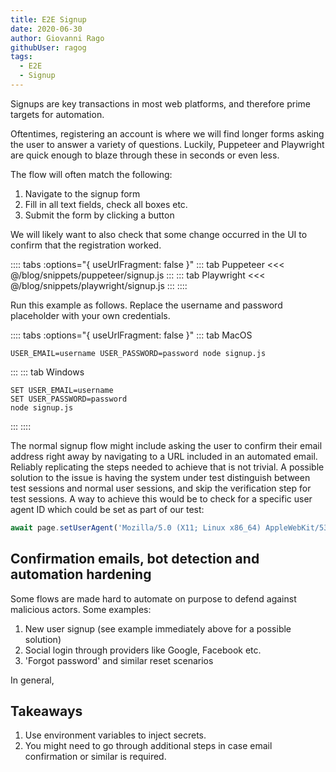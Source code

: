 ```yaml
---
title: E2E Signup
date: 2020-06-30
author: Giovanni Rago
githubUser: ragog
tags: 
  - E2E
  - Signup
---
```


Signups are key transactions in most web platforms, and therefore prime targets for automation.

Oftentimes, registering an account is where we will find longer forms asking the user to answer a variety of questions. Luckily, Puppeteer and Playwright are quick enough to blaze through these in seconds or even less.

The flow will often match the following:

1. Navigate to the signup form
2. Fill in all text fields, check all boxes etc.
3. Submit the form by clicking a button

We will likely want to also check that some change occurred in the UI to confirm that the registration worked.

:::: tabs :options="{ useUrlFragment: false }"
::: tab Puppeteer 
<<< @/blog/snippets/puppeteer/signup.js
:::
::: tab Playwright
<<< @/blog/snippets/playwright/signup.js
:::
::::

Run this example as follows. Replace the username and password placeholder with your own credentials.

:::: tabs :options="{ useUrlFragment: false }"
::: tab MacOS
```shell script
USER_EMAIL=username USER_PASSWORD=password node signup.js
```
:::
::: tab Windows
```shell script
SET USER_EMAIL=username
SET USER_PASSWORD=password
node signup.js
```
:::
::::

The normal signup flow might include asking the user to confirm their email address right away by navigating to a URL included in an automated email. Reliably replicating the steps needed to achieve that is not trivial. A possible solution to the issue is having the system under test distinguish between test sessions and normal user sessions, and skip the verification step for test sessions. A way to achieve this would be to check for a specific user agent ID which could be set as part of our test:

```js
await page.setUserAgent('Mozilla/5.0 (X11; Linux x86_64) AppleWebKit/537.36 (KHTML, like Gecko) Chrome/78.0.3904.108 Safari/537.36 TEST_ID/<MY_SECRET>');
```

## Confirmation emails, bot detection and automation hardening
Some flows are made hard to automate on purpose to defend against malicious actors. Some examples:
1. New user signup (see example immediately above for a possible solution)
2. Social login through providers like Google, Facebook etc.
3. 'Forgot password' and similar reset scenarios

In general, 

## Takeaways
1. Use environment variables to inject secrets.
2. You might need to go through additional steps in case email confirmation or similar is required.